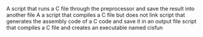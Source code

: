 A script that runs a C file through the preprocessor and save the result into another file
A a script that compiles a C file but does not link
script that generates the assembly code of a C code and save it in an output file
script that compiles a C file and creates an executable named cisfun
